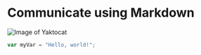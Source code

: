 # Communicate using Markdown

![Image of Yaktocat](https://octodex.github.com/images/yaktocat.png)

``` javascript
var myVar = "Hello, world!";
```
